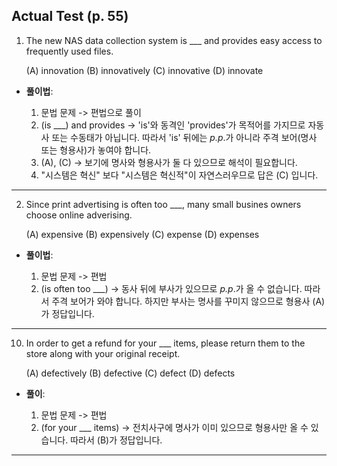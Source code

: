 ## Actual Test (p. 55)

1. The new NAS data collection system is ___ and provides easy access to frequently used files.
   
   (A) innovation (B) innovatively (C) innovative (D) innovate

- **풀이법**:

   1. 문법 문제 -> 편법으로 풀이
   2. (is ___) and provides -> 'is'와 동격인 'provides'가 목적어를 가지므로 자동사 또는 수동태가 아닙니다. 따라서 'is' 뒤에는 *p.p*.가 아니라 주격 보어(명사 또는 형용사)가 놓여야 합니다.
   3. (A), (C) -> 보기에 명사와 형용사가 둘 다 있으므로 해석이 필요합니다.
   4. "시스템은 혁신" 보다 "시스템은 혁신적"이 자연스러우므로 답은 (C) 입니다.

---

2. Since print advertising is often too ___, many small busines owners choose online adverising.

   (A) expensive (B) expensively (C) expense (D) expenses

- **풀이법**:
  
  1. 문법 문제 -> 편법
  2. (is often too ___) -> 동사 뒤에 부사가 있으므로 *p.p*.가 올 수 없습니다. 따라서 주격 보어가 와야 합니다. 하지만 부사는 명사를 꾸미지 않으므로 형용사 (A)가 정답입니다.

---

10. In order to get a refund for your ___ items, please return them to the store along with your original receipt.

    (A) defectively (B) defective (C) defect (D) defects

- **풀이**:

  1. 문법 문제 -> 편법
  2. (for your ___ items) -> 전치사구에 명사가 이미 있으므로 형용사만 올 수 있습니다. 따라서 (B)가 정답입니다.
 
---

